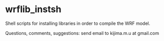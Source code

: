wrflib_instsh
=============

Shell scripts for installing libraries in order to compile the WRF model. 

Questions, comments, suggestions:  send email to kijima.m.u at gmail.com
